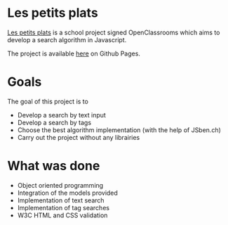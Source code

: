 # Les petits plats

[Les petits plats](https://tomzidani.github.io/les-petits-plats/) is a school project signed OpenClassrooms which aims to develop a search algorithm in Javascript.

The project is available [here](https://tomzidani.github.io/les-petits-plats/) on Github Pages.

# Goals

The goal of this project is to

- Develop a search by text input
- Develop a search by tags
- Choose the best algorithm implementation (with the help of JSben.ch)
- Carry out the project without any librairies

# What was done

- Object oriented programming
- Integration of the models provided
- Implementation of text search
- Implementation of tag searches
- W3C HTML and CSS validation
